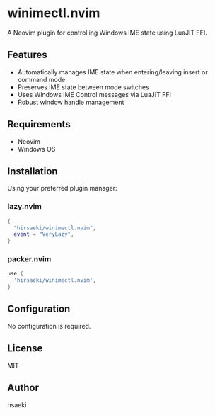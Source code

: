 # winimectl.nvim

A Neovim plugin for controlling Windows IME state using LuaJIT FFI.

## Features

- Automatically manages IME state when entering/leaving insert or command mode
- Preserves IME state between mode switches
- Uses Windows IME Control messages via LuaJIT FFI
- Robust window handle management

## Requirements

- Neovim
- Windows OS

## Installation

Using your preferred plugin manager:

### lazy.nvim

```lua
{
  "hirsaeki/winimectl.nvim",
  event = "VeryLazy",
}
```

### packer.nvim

```lua
use {
  'hirsaeki/winimectl.nvim',
}
```

## Configuration

No configuration is required.

## License

MIT

## Author

hsaeki

